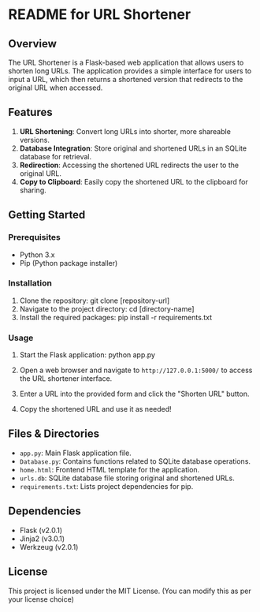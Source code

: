 # README for URL Shortener

## Overview

The URL Shortener is a Flask-based web application that allows users to shorten long URLs. The application provides a simple interface for users to input a URL, which then returns a shortened version that redirects to the original URL when accessed.

## Features

1. **URL Shortening**: Convert long URLs into shorter, more shareable versions.
2. **Database Integration**: Store original and shortened URLs in an SQLite database for retrieval.
3. **Redirection**: Accessing the shortened URL redirects the user to the original URL.
4. **Copy to Clipboard**: Easily copy the shortened URL to the clipboard for sharing.

## Getting Started

### Prerequisites

- Python 3.x
- Pip (Python package installer)

### Installation

1. Clone the repository: git clone [repository-url]
2. Navigate to the project directory: cd [directory-name]
3. Install the required packages: pip install -r requirements.txt

### Usage

1. Start the Flask application: python app.py

2. Open a web browser and navigate to `http://127.0.0.1:5000/` to access the URL shortener interface.

3. Enter a URL into the provided form and click the "Shorten URL" button.

4. Copy the shortened URL and use it as needed!

## Files & Directories

- `app.py`: Main Flask application file.
- `Database.py`: Contains functions related to SQLite database operations.
- `home.html`: Frontend HTML template for the application.
- `urls.db`: SQLite database file storing original and shortened URLs.
- `requirements.txt`: Lists project dependencies for pip.

## Dependencies

- Flask (v2.0.1)
- Jinja2 (v3.0.1)
- Werkzeug (v2.0.1)

## License

This project is licensed under the MIT License. (You can modify this as per your license choice)



